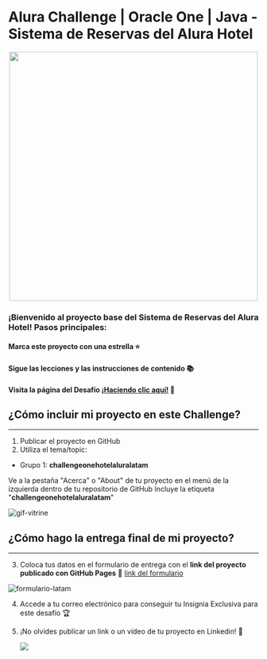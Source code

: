 # Alura Challenge | Oracle One | Java - Sistema de Reservas del Alura Hotel

<p align="center" >
     <img width="500" heigth="300" src="https://user-images.githubusercontent.com/91544872/163816727-d48d3cdc-1cd8-445a-8b1c-90ed35431805.png">
</p>

### ¡Bienvenido al proyecto base del Sistema de Reservas del Alura Hotel! Pasos principales:

#### Marca este proyecto con una estrella ⭐
#### Sigue las lecciones y las instrucciones de contenido 📚
#### Visita la página del Desafío [¡Haciendo clic aquí!]() 📃

## ¿Cómo incluir mi proyecto en este Challenge?
---

1) Publicar el proyecto en GitHub
2) Utiliza el tema/topic:

 - Grupo 1: **challengeonehotelaluralatam**

Ve a la pestaña "Acerca" o "About" de tu proyecto en el menú de la izquierda dentro de tu repositorio de GitHub
Incluye la etiqueta "**challengeonehotelaluralatam**"

![gif-vitrine](https://user-images.githubusercontent.com/91544872/153601047-62aee6cb-e3cf-42b3-92c3-7130c996113f.gif)

## ¿Cómo hago la entrega final de mi proyecto?
---

3) Coloca tus datos en el formulario de entrega con el **link del proyecto publicado con GitHub Pages**
🔹 [link del formulario](https://lp.alura.com.br/alura-latam-lp-entrega-de-challenge-one-esp)

![formulario-latam](https://user-images.githubusercontent.com/91544872/153603386-7624de4a-8838-4fbc-9466-54222ef3f672.png)

4) Accede a tu correo electrónico para conseguir tu Insignia Exclusiva para este desafío 🏆
5) ¡No olvides publicar un link o un vídeo de tu proyecto en Linkedin! 🏁

     <a href="https://www.linkedin.com/company/alura-latam/mycompany/" target="_blank"><img src="https://img.shields.io/badge/-LinkedIn-%230077B5?style=for-the-badge&logo=linkedin&logoColor=white" target="_blank"></a>
